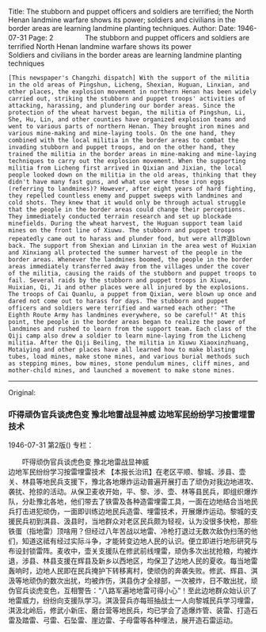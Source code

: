 Title: The stubborn and puppet officers and soldiers are terrified; the North Henan landmine warfare shows its power; soldiers and civilians in the border areas are learning landmine planting techniques.
Author:
Date: 1946-07-31
Page: 2
　　
　　The stubborn and puppet officers and soldiers are terrified
    North Henan landmine warfare shows its power         
    Soldiers and civilians in the border areas are learning landmine planting techniques

    [This newspaper's Changzhi dispatch] With the support of the militia in the old areas of Pingshun, Licheng, Shexian, Huguan, Linxian, and other places, the explosion movement in northern Henan has been widely carried out, striking the stubborn and puppet troops' activities of attacking, harassing, and plundering our border areas. Since the protection of the wheat harvest began, the militia of Pingshun, Li, She, Hu, Lin, and other counties have organized explosion teams and went to various parts of northern Henan. They brought iron mines and various mine-making and mine-laying tools. On the one hand, they combined with the local militia in the border areas to combat the invading stubborn and puppet troops, and on the other hand, they trained the militia in the border areas in mine-making and mine-laying techniques to carry out the explosion movement. When the supporting militia from Licheng first arrived in Qixian and Jixian, the local people looked down on the militia in the old areas, thinking that they didn't have many fast guns, and what use were those iron eggs (referring to landmines)? However, after eight years of hard fighting, they repelled countless enemy and puppet sweeps with landmines and cold shots. They knew that it would only be through actual struggle that the people in the border areas could change their perceptions. They immediately conducted terrain research and set up blockade minefields. During the wheat harvest, the Huguan support team laid mines on the front line of Xiuwu. The stubborn and puppet troops repeatedly came out to harass and plunder food, but were all炸退blown back. The support from Shexian and Linxian in the area west of Huixian and Xinxiang all protected the summer harvest of the people in the border areas. Whenever the landmines boomed, the people in the border areas immediately transferred away from the villages under the cover of the militia, causing the raids of the stubborn and puppet troops to fail. Several raids by the stubborn and puppet troops in Xiuwu, Huixian, Qi, Ji and other places were all injured by the explosions. The troops of Cai Quanlu, a puppet from Qixian, were blown up once and dared not come out to harass for days. The stubborn and puppet officers and soldiers were terrified and warned each other: "The Eighth Route Army has landmines everywhere, so be careful!" At this point, the people in the border areas began to realize the power of landmines and rushed to learn from the support team. Each class of the Qiji camp also drew a soldier to learn mine-laying from the Licheng militia. After the Qiji Beiling, the militia in Xiuwu Xiaoxinzhuang, Motaiying and other places have all learned how to make blasting tubes, load mines, make stone mines, and various burial methods such as stepping mines, bow mines, stone pendulum mines, cliff mines, and mother-child mines, and launched a movement to make stone mines.



<hr /> 

Original: 


### 吓得顽伪官兵谈虎色变  豫北地雷战显神威  边地军民纷纷学习按雷埋雷技术

1946-07-31
第2版()
专栏：

　　吓得顽伪官兵谈虎色变
    豫北地雷战显神威         
    边地军民纷纷学习按雷埋雷技术
    【本报长治讯】在老区平顺、黎城、涉县、壶关、林县等地民兵支援下，豫北各地爆炸运动普遍开展打击了顽伪对我边地进攻、袭扰、抢掠的活动。从保卫麦收开始，平、黎、涉、壶、林等县民兵，即组织爆炸队，分赴豫北各地，他们带去了铁雷及各种造雷埋雷工具，一面在边地结合当地民兵打击进犯顽伪，一面即训练边地民兵造雷、埋雷技术，开展爆炸运动。黎城的支援民兵初到淇县、汲县时，当地群众对老区民兵颇为轻视，认为没很多快枪，那些铁蛋（指地雷）顶啥用？但经过八年苦战以地雷、冷枪打退过无数次敌伪扫荡的他们，知道这祗有经过实际斗争，才能转变边地人民的认识。便立即进行地形研究与布设封锁雷阵。麦收中，壶关支援队在修武前线埋雷，顽伪多次出扰抢粮，均被炸退，涉县、林县支援在辉县及新乡以西地区，均保卫了边地人民的夏收。每当地雷轰响时，边地人民即在民兵掩护下转移离村，使顽伪的奔袭失败。修武、辉县、淇汲等地顽伪的数次出扰，均被炸伤，淇县伪才全禄部，一次被炸，日不敢出扰，顽伪官兵谈虎变色，互相警告：“八路军遍地地雷可得小心”！至此边地群众始认识了地雷威力，纷纷向支援队学习。淇汲营兵亦每班抽战士一人向黎城民兵学习埋雷，淇汲北岭后，修武小新庄、磨台营等地民兵，均已学会了造爆炸管、装雷、打造石雷及踏雷、弓雷、石坠雷、崖边雷、子母雷等各种埋法，展开造石雷运动。
